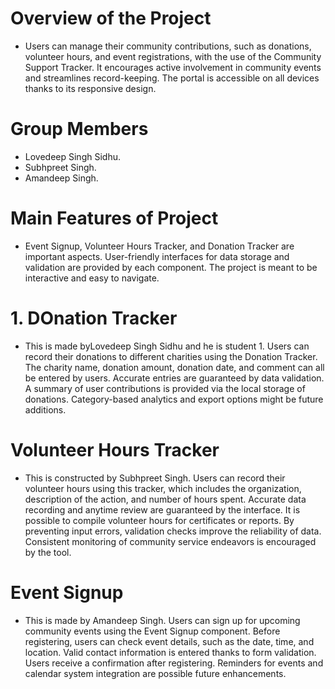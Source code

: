 # Overview of the Project
- Users can manage their community contributions, such as donations, volunteer hours, and event registrations, with the use of the Community Support Tracker. It encourages active involvement in community events and streamlines record-keeping. The portal is accessible on all devices thanks to its responsive design.

# Group Members
- Lovedeep Singh Sidhu.
- Subhpreet Singh. 
- Amandeep Singh.

# Main Features of Project
- Event Signup, Volunteer Hours Tracker, and Donation Tracker are important aspects. User-friendly interfaces for data storage and validation are provided by each component. The project is meant to be interactive and easy to navigate.

# 1. DOnation Tracker
- This is made byLovedeep Singh Sidhu and he is student 1. Users can record their donations to different charities using the Donation Tracker. The charity name, donation amount, donation date, and comment can all be entered by users. Accurate entries are guaranteed by data validation. A summary of user contributions is provided via the local storage of donations. Category-based analytics and export options might be future additions.

# Volunteer Hours Tracker
- This is constructed by Subhpreet Singh. Users can record their volunteer hours using this tracker, which includes the organization, description of the action, and number of hours spent. Accurate data recording and anytime review are guaranteed by the interface. It is possible to compile volunteer hours for certificates or reports. By preventing input errors, validation checks improve the reliability of data. Consistent monitoring of community service endeavors is encouraged by the tool.

# Event Signup
- This is made by Amandeep Singh. Users can sign up for upcoming community events using the Event Signup component. Before registering, users can check event details, such as the date, time, and location. Valid contact information is entered thanks to form validation. Users receive a confirmation after registering. Reminders for events and calendar system integration are possible future enhancements.